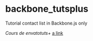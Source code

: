 # backbone_tutsplus
Tutorial contact list in Backbone.js only

*Cours de envatotuts+*
[a link](https://code.tutsplus.com/tutorials/build-a-contacts-manager-using-backbonejs-part-1--net-24277)
